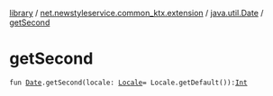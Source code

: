 [library](../../index.md) / [net.newstyleservice.common_ktx.extension](../index.md) / [java.util.Date](index.md) / [getSecond](./get-second.md)

# getSecond

`fun `[`Date`](http://docs.oracle.com/javase/6/docs/api/java/util/Date.html)`.getSecond(locale: `[`Locale`](http://docs.oracle.com/javase/6/docs/api/java/util/Locale.html)` = Locale.getDefault()): `[`Int`](https://kotlinlang.org/api/latest/jvm/stdlib/kotlin/-int/index.html)
